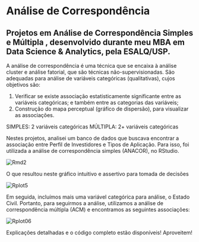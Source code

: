 # Análise de Correspondência

## Projetos em Análise de Correspondência Simples e Múltipla , desenvolvido durante meu MBA em Data Science & Analytics, pela ESALQ/USP.

A análise de correspondência é uma técnica que se encaixa à análise cluster e análise fatorial, que são técnicas não-supervisionadas. São adequadas para análise de variáveis categóricas (qualitativas), cujos objetivos são:

1. Verificar se existe associação estatisticamente significante entre as variáveis categóricas; e também entre as categorias das variáveis;
2. Construção do mapa perceptual (gráfico de dispersão), para visualizar as associações.

SIMPLES: 2 variáveis categóricas
MÚLTIPLA: 2+ variáveis categóricas

Nestes projetos, analisei um banco de dados que buscava encontrar a associação entre Perfil de Investidores e Tipos de Aplicação. Para isso, foi utilizada a análise de correspondência simples (ANACOR), no RStudio.

![Rmd2](https://user-images.githubusercontent.com/96158594/216720438-f5c36acc-5ec2-428d-af3a-a8fd00029cfb.png)

O que resultou neste gráfico intuitivo e assertivo para tomada de decisões

![Rplot5](https://user-images.githubusercontent.com/96158594/216720584-a7885752-fa69-4660-81da-17bce60bdbdf.png)


Em seguida, incluímos mais uma variável categórica para análise, o Estado Civil. Portanto, para seguirmos a análise, utilizamos a análise de correspondência múltipla (ACM) e encontramos as seguintes associações:

![Rplot06](https://user-images.githubusercontent.com/96158594/216721118-a98211a7-9988-4ef9-a1ae-2882e39d4380.png)

Explicações detalhadas e o código completo estão disponíveis! Aproveitem!
